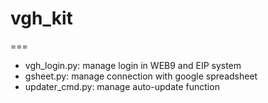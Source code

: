 # vgh_kit
===
- vgh_login.py: manage login in WEB9 and EIP system
- gsheet.py: manage connection with google spreadsheet
- updater_cmd.py: manage auto-update function
